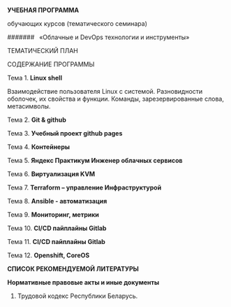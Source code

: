 **УЧЕБНАЯ ПРОГРАММА**

обучающих курсов (тематического семинара)

####### ` `«Облачные и DevOps технологии и инструменты»

ТЕМАТИЧЕСКИЙ ПЛАН

СОДЕРЖАНИЕ ПРОГРАММЫ

Тема 1. **Linux shell**

Взаимодействие пользователя Linux с системой. Разновидности оболочек, их свойства и функции. Команды, зарезервированные слова, метасимволы.

Тема 2. **Git & github**

Тема 3. **Учебный проект github pages**

Тема 4. **Контейнеры**

Тема 5. **Яндекс Практикум Инженер облачных сервисов**

Тема 6. **Виртуализация KVM**

Тема 7. **Terraform – управление Инфраструктурой**

Тема 8. **Ansible - автоматизация**

Тема 9. **Мониторинг, метрики**

Тема 10. **CI/CD пайплайны Gitlab** 

Тема 11. **CI/CD пайплайны Gitlab**

Тема 12. **Openshift, CoreOS**



**СПИСОК РЕКОМЕНДУЕМОЙ ЛИТЕРАТУРЫ**

**Нормативные правовые акты и иные документы**

1. Трудовой кодекс Республики Беларусь.

